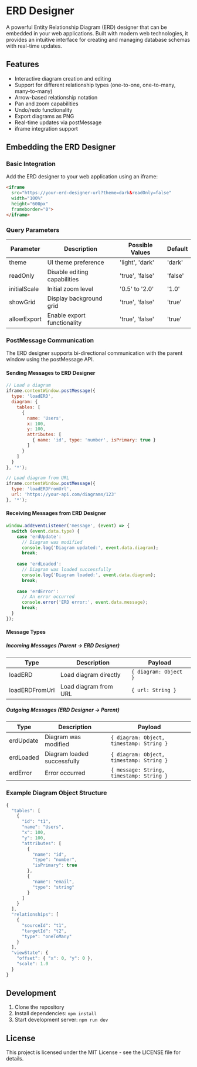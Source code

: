 # ERD Designer

A powerful Entity Relationship Diagram (ERD) designer that can be embedded in your web applications. Built with modern web technologies, it provides an intuitive interface for creating and managing database schemas with real-time updates.

## Features

- Interactive diagram creation and editing
- Support for different relationship types (one-to-one, one-to-many, many-to-many)
- Arrow-based relationship notation
- Pan and zoom capabilities
- Undo/redo functionality
- Export diagrams as PNG
- Real-time updates via postMessage
- iframe integration support

## Embedding the ERD Designer

### Basic Integration

Add the ERD designer to your web application using an iframe:

```html
<iframe 
  src="https://your-erd-designer-url?theme=dark&readOnly=false" 
  width="100%" 
  height="600px"
  frameborder="0">
</iframe>
```

### Query Parameters

| Parameter | Description | Possible Values | Default |
|-----------|-------------|-----------------|---------|
| theme | UI theme preference | 'light', 'dark' | 'dark' |
| readOnly | Disable editing capabilities | 'true', 'false' | 'false' |
| initialScale | Initial zoom level | '0.5' to '2.0' | '1.0' |
| showGrid | Display background grid | 'true', 'false' | 'true' |
| allowExport | Enable export functionality | 'true', 'false' | 'true' |

### PostMessage Communication

The ERD designer supports bi-directional communication with the parent window using the postMessage API.

#### Sending Messages to ERD Designer

```javascript
// Load a diagram
iframe.contentWindow.postMessage({
  type: 'loadERD',
  diagram: {
    tables: [
      {
        name: 'Users',
        x: 100,
        y: 100,
        attributes: [
          { name: 'id', type: 'number', isPrimary: true }
        ]
      }
    ]
  }
}, '*');

// Load diagram from URL
iframe.contentWindow.postMessage({
  type: 'loadERDFromUrl',
  url: 'https://your-api.com/diagrams/123'
}, '*');
```

#### Receiving Messages from ERD Designer

```javascript
window.addEventListener('message', (event) => {
  switch (event.data.type) {
    case 'erdUpdate':
      // Diagram was modified
      console.log('Diagram updated:', event.data.diagram);
      break;
    
    case 'erdLoaded':
      // Diagram was loaded successfully
      console.log('Diagram loaded:', event.data.diagram);
      break;
      
    case 'erdError':
      // An error occurred
      console.error('ERD error:', event.data.message);
      break;
  }
});
```

#### Message Types

##### Incoming Messages (Parent → ERD Designer)

| Type | Description | Payload |
|------|-------------|---------|
| loadERD | Load diagram directly | `{ diagram: Object }` |
| loadERDFromUrl | Load diagram from URL | `{ url: String }` |

##### Outgoing Messages (ERD Designer → Parent)

| Type | Description | Payload |
|------|-------------|---------|
| erdUpdate | Diagram was modified | `{ diagram: Object, timestamp: String }` |
| erdLoaded | Diagram loaded successfully | `{ diagram: Object, timestamp: String }` |
| erdError | Error occurred | `{ message: String, timestamp: String }` |

### Example Diagram Object Structure

```javascript
{
  "tables": [
    {
      "id": "t1",
      "name": "Users",
      "x": 100,
      "y": 100,
      "attributes": [
        {
          "name": "id",
          "type": "number",
          "isPrimary": true
        },
        {
          "name": "email",
          "type": "string"
        }
      ]
    }
  ],
  "relationships": [
    {
      "sourceId": "t1",
      "targetId": "t2",
      "type": "oneToMany"
    }
  ],
  "viewState": {
    "offset": { "x": 0, "y": 0 },
    "scale": 1.0
  }
}
```

## Development

1. Clone the repository
2. Install dependencies: `npm install`
3. Start development server: `npm run dev`

## License

This project is licensed under the MIT License - see the LICENSE file for details.
